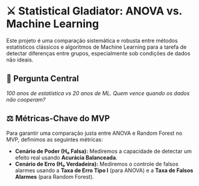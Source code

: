 # ⚔️ Statistical Gladiator: ANOVA vs. Machine Learning

Este projeto é uma comparação sistemática e robusta entre métodos estatísticos clássicos e algoritmos de Machine Learning para a tarefa de detectar diferenças entre grupos, especialmente sob condições de dados não ideais.

## 🎯 Pergunta Central

*100 anos de estatística vs 20 anos de ML. Quem vence quando os dados não cooperam?*

## ⚖️ Métricas-Chave do MVP

Para garantir uma comparação justa entre ANOVA e Random Forest no MVP, definimos as seguintes métricas:

* **Cenário de Poder (H₀ Falsa):** Mediremos a capacidade de detectar um efeito real usando **Acurácia Balanceada**.
* **Cenário de Erro (H₀ Verdadeira):** Mediremos o controle de falsos alarmes usando a **Taxa de Erro Tipo I** (para ANOVA) e a **Taxa de Falsos Alarmes** (para Random Forest).